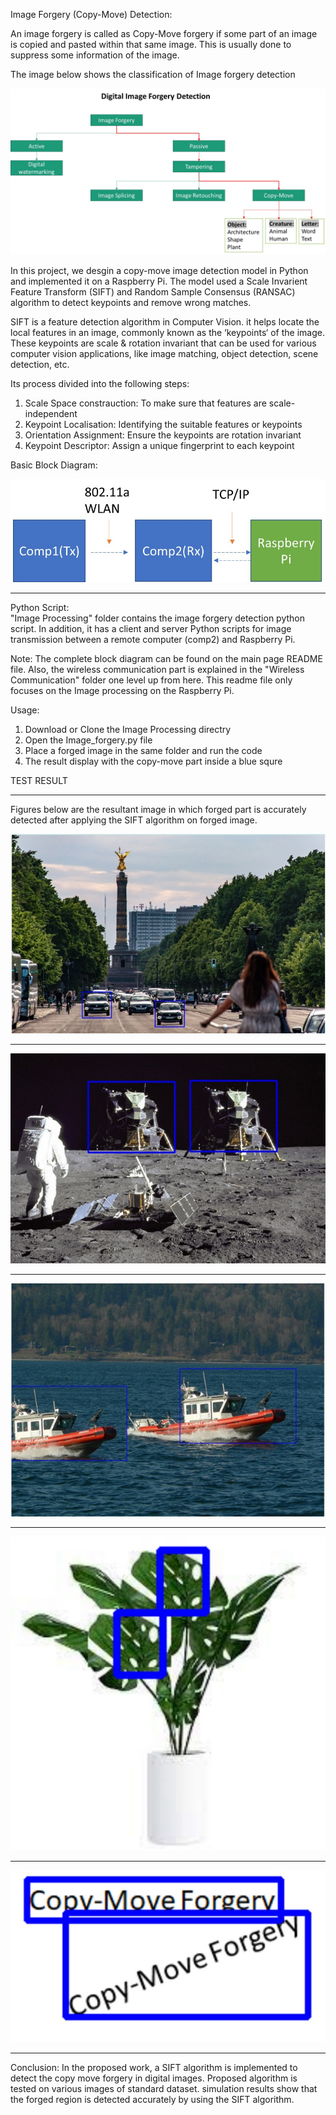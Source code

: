 Image Forgery (Copy-Move) Detection:

An image forgery is called as Copy-Move forgery if some part of an image is copied and pasted within that same image. This is usually done to suppress some 
information of the image. 

The image below shows the classification of Image forgery detection

![alt text](/Images/copy_move.jpg)

In this project, we desgin a copy-move image detection model in Python and implemented it on a Raspberry Pi. The model used a Scale Invarient Feature Transform (SIFT)
and Random Sample Consensus (RANSAC) algorithm to detect keypoints and remove wrong matches.

SIFT is a feature detection algorithm in Computer Vision. it helps locate the local features in an image, commonly known as the ‘keypoints‘ of the image. 
These keypoints are scale & rotation invariant that can be used for various computer vision applications, like image matching, object detection, scene detection, etc.

Its process divided into the following steps:

1. Scale Space constrauction: To make sure that features are scale-independent
2. Keypoint Localisation: Identifying the suitable features or keypoints
3. Orientation Assignment: Ensure the keypoints are rotation invariant
4. Keypoint Descriptor: Assign a unique fingerprint to each keypoint

Basic Block Diagram:                                                                                                                                                  

![alt text](/Images/blocks.jpg)

************************************
Python Script:                                                                                                                                                     
"Image Processing" folder contains the image forgery detection python script. In addition, it has a client and server Python scripts for image transmission between
a remote computer (comp2) and Raspberry Pi. 

Note: The complete block diagram can be found on the main page README file. Also, the wireless communication part is explained in
the "Wireless Communication" folder one level up from here. This readme file only focuses on the Image processing on the Raspberry Pi. 

Usage: 
1. Download or Clone the Image Processing directry 
2. Open the Image_forgery.py file
3. Place a forged image in the same folder and run the code
4. The result display with the copy-move part inside a blue squre 




TEST RESULT
************************************
Figures below are the resultant image in which forged part is accurately detected after applying the SIFT algorithm on forged image.


![alt text](/Images/Test1.jpg)
************************************
![alt text](/Images/Test2.jpg)
************************************
![alt text](/Images/Test3.jpg)
************************************
![alt text](/Images/Test4.jpg)
************************************
![alt text](/Images/Test5.jpg)
************************************

Conclusion: 
In the proposed work, a SIFT algorithm is implemented to detect the copy move forgery in digital images. Proposed algorithm is tested on various images of standard 
dataset. simulation results show that the forged region is detected accurately by using the SIFT algorithm. 

